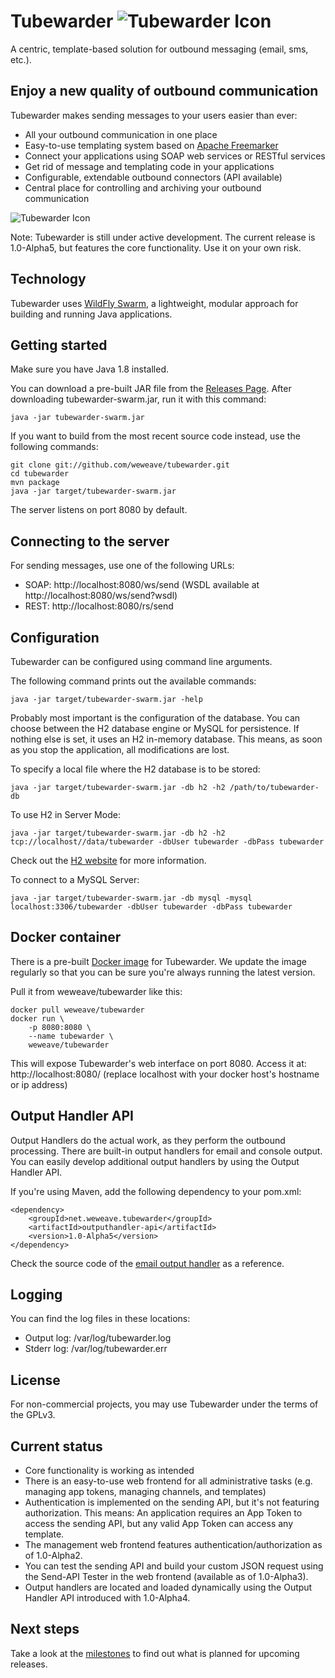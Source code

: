 # Tubewarder ![Tubewarder Icon](https://raw.githubusercontent.com/weweave/tubewarder/master/icon/Tubewarder64.png)
A centric, template-based solution for outbound messaging (email, sms, etc.). 

## Enjoy a new quality of outbound communication
Tubewarder makes sending messages to your users easier than ever:
* All your outbound communication in one place
* Easy-to-use templating system based on [Apache Freemarker](http://freemarker.incubator.apache.org)
* Connect your applications using SOAP web services or RESTful services
* Get rid of message and templating code in your applications
* Configurable, extendable outbound connectors (API available)
* Central place for controlling and archiving your outbound communication

![Tubewarder Icon](https://raw.githubusercontent.com/weweave/tubewarder/master/icon/screenshot.png)

Note: Tubewarder is still under active development. The current release is 1.0-Alpha5, but features the core functionality. Use it on your own risk.

## Technology
Tubewarder uses [WildFly Swarm](http://wildfly-swarm.io), a lightweight, modular approach for building and running Java applications.

## Getting started
Make sure you have Java 1.8 installed.

You can download a pre-built JAR file from the [Releases Page](https://github.com/weweave/tubewarder/releases). After downloading tubewarder-swarm.jar, run it with this command:

```
java -jar tubewarder-swarm.jar
```

If you want to build from the most recent source code instead, use the following commands:

```
git clone git://github.com/weweave/tubewarder.git
cd tubewarder
mvn package
java -jar target/tubewarder-swarm.jar
```

The server listens on port 8080 by default.

## Connecting to the server
For sending messages, use one of the following URLs:
* SOAP: http://localhost:8080/ws/send (WSDL available at http://localhost:8080/ws/send?wsdl)
* REST: http://localhost:8080/rs/send

## Configuration
Tubewarder can be configured using command line arguments.

The following command prints out the available commands:

```
java -jar target/tubewarder-swarm.jar -help
```

Probably most important is the configuration of the database. You can choose between the H2 database engine or MySQL for persistence. If nothing else is set, it uses an H2 in-memory database. This means, as soon as you stop the application, all modifications are lost.

To specify a local file where the H2 database is to be stored:

```
java -jar target/tubewarder-swarm.jar -db h2 -h2 /path/to/tubewarder-db
```

To use H2 in Server Mode:

```
java -jar target/tubewarder-swarm.jar -db h2 -h2 tcp://localhost//data/tubewarder -dbUser tubewarder -dbPass tubewarder
```

Check out the [H2 website](http://www.h2database.com/html/cheatSheet.html) for more information.

To connect to a MySQL Server:

```
java -jar target/tubewarder-swarm.jar -db mysql -mysql localhost:3306/tubewarder -dbUser tubewarder -dbPass tubewarder
```

## Docker container
There is a pre-built [Docker image](https://hub.docker.com/r/weweave/tubewarder/) for Tubewarder. We update the image regularly so that you can be sure you're always running the latest version.

Pull it from weweave/tubewarder like this:

```
docker pull weweave/tubewarder
docker run \
    -p 8080:8080 \
    --name tubewarder \
    weweave/tubewarder
```

This will expose Tubewarder's web interface on port 8080. Access it at: http://localhost:8080/ (replace localhost with your docker host's hostname or ip address)

## Output Handler API
Output Handlers do the actual work, as they perform the outbound processing. There are built-in output handlers for email and console output. You can easily develop additional output handlers by using the Output Handler API.

If you're using Maven, add the following dependency to your pom.xml:
```
<dependency>
	<groupId>net.weweave.tubewarder</groupId>
	<artifactId>outputhandler-api</artifactId>
	<version>1.0-Alpha5</version>
</dependency>
```
Check the source code of the [email output handler](https://github.com/weweave/tubewarder/blob/master/core/src/main/java/net/weweave/tubewarder/outputhandler/EmailOutputHandler.java) as a reference.

## Logging
You can find the log files in these locations:
* Output log: /var/log/tubewarder.log
* Stderr log: /var/log/tubewarder.err

## License
For non-commercial projects, you may use Tubewarder under the terms of the GPLv3.

## Current status
* Core functionality is working as intended
* There is an easy-to-use web frontend for all administrative tasks (e.g. managing app tokens, managing channels, and templates)
* Authentication is implemented on the sending API, but it's not featuring authorization. This means: An application requires an App Token to access the sending API, but any valid App Token can access any template.
* The management web frontend features authentication/authorization as of 1.0-Alpha2.
* You can test the sending API and build your custom JSON request using the Send-API Tester in the web frontend (available as of 1.0-Alpha3).
* Output handlers are located and loaded dynamically using the Output Handler API introduced with 1.0-Alpha4.

## Next steps
Take a look at the [milestones](https://github.com/weweave/tubewarder/milestones) to find out what is planned for upcoming releases.